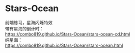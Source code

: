 # Stars-Ocean
前端练习，星海闪烁特效<br/>
带有星海的倒计时：<br/>
https://combo819.github.io/Stars-Ocean/stars-ocean-cd.html
<br/>
纯星海：<br/>
https://combo819.github.io/Stars-Ocean/stars-ocean.html
